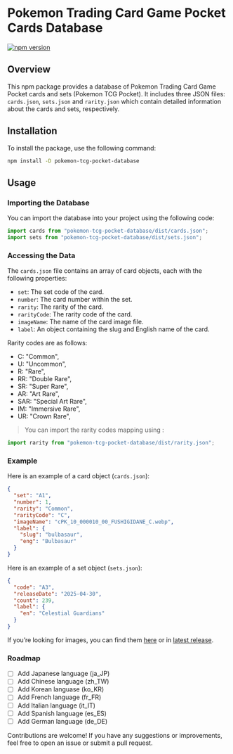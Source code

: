 # Pokemon Trading Card Game Pocket Cards Database

[![npm version](https://badge.fury.io/js/pokemon-tcg-pocket-database.svg#)](https://www.npmjs.com/package/pokemon-tcg-pocket-database)

## Overview

This npm package provides a database of Pokemon Trading Card Game Pocket cards and sets (Pokemon TCG Pocket). 
It includes three JSON files: `cards.json`, `sets.json` and `rarity.json` which contain detailed information about the cards and sets, respectively.

## Installation

To install the package, use the following command:

```bash
npm install -D pokemon-tcg-pocket-database
```

## Usage

### Importing the Database

You can import the database into your project using the following code:

```js
import cards from "pokemon-tcg-pocket-database/dist/cards.json";
import sets from "pokemon-tcg-pocket-database/dist/sets.json";
```

### Accessing the Data

The `cards.json` file contains an array of card objects, each with the following properties:

- `set`: The set code of the card.
- `number`: The card number within the set.
- `rarity`: The rarity of the card.
- `rarityCode`: The rarity code of the card.
- `imageName`: The name of the card image file.
- `label`: An object containing the slug and English name of the card.

Rarity codes are as follows:

- C: "Common",
- U: "Uncommon",
- R: "Rare",
- RR: "Double Rare",
- SR: "Super Rare",
- AR: "Art Rare",
- SAR: "Special Art Rare",
- IM: "Immersive Rare",
- UR: "Crown Rare",

> You can import the rarity codes mapping using :

```js
import rarity from "pokemon-tcg-pocket-database/dist/rarity.json";
```

### Example

Here is an example of a card object (`cards.json`):

```json
{
  "set": "A1",
  "number": 1,
  "rarity": "Common",
  "rarityCode": "C",
  "imageName": "cPK_10_000010_00_FUSHIGIDANE_C.webp",
  "label": {
    "slug": "bulbasaur",
    "eng": "Bulbasaur"
  }
}
```

Here is an example of a set object (`sets.json`):

```json
{
  "code": "A3",
  "releaseDate": "2025-04-30",
  "count": 239,
  "label": {
    "en": "Celestial Guardians"
  }
}
```

If you’re looking for images, you can find them [here](https://github.com/flibustier/pokemon-tcg-exchange/tree/main/public/images/cards) or in [latest release](https://github.com/flibustier/pokemon-tcg-pocket-database/releases/).

### Roadmap

- [ ] Add Japanese language (ja_JP)
- [ ] Add Chinese language (zh_TW)
- [ ] Add Korean languase (ko_KR)
- [ ] Add French language (fr_FR)
- [ ] Add Italian language (it_IT)
- [ ] Add Spanish language (es_ES)
- [ ] Add German language (de_DE)

Contributions are welcome! If you have any suggestions or improvements, feel free to open an issue or submit a pull request.

